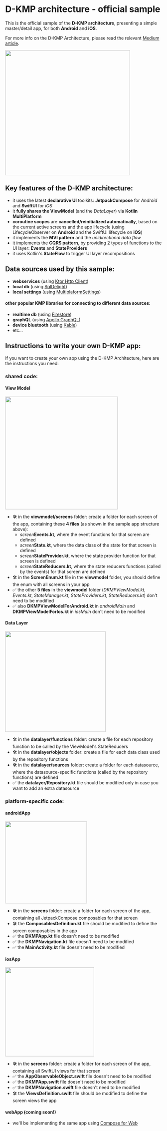 # D-KMP architecture - official sample

This is the official sample of the **D-KMP architecture**, presenting a simple master/detail app, for both **Android** and **iOS**.

For more info on the D-KMP Architecture, please read the relevant [Medium article](https://danielebaroncelli.medium.com/the-future-of-apps-declarative-uis-with-kotlin-multiplatform-d-kmp-part-1-3-c0e1530a5343).

<img width="400" src="https://user-images.githubusercontent.com/5320104/112217256-b518a500-8c22-11eb-93d5-52298f7b765f.png"></img>

## Key features of the D-KMP architecture:

- it uses the latest **declarative UI** toolkits: **JetpackCompose** for *Android* and **SwiftUI** for *iOS*
- it **fully shares the ViewModel** (and the *DataLayer*) via **Kotlin MultiPlatform**
- **coroutine scopes** are **cancelled/reinitialized automatically**, based on the current active screens and the app lifecycle (using LifecycleObserver on **Android** and the SwiftUI lifecycle on **iOS**)
- it implements the **MVI pattern** and the *unidirectional data flow*
- it implements the **CQRS pattern**, by providing 2 types of functions to the UI layer: **Events** and **StateProviders**
- it uses Kotlin's **StateFlow** to trigger UI layer recompositions

## Data sources used by this sample:
- **webservices** (using [Ktor Http Client](https://ktor.io/docs/client.html))
- **local db** (using [SqlDelight](https://github.com/cashapp/sqldelight))
- **local settings** (using [MultiplaformSettings](https://github.com/russhwolf/multiplatform-settings))

#### other popular KMP libraries for connecting to different data sources:
- **realtime db** (using [Firestore](https://github.com/GitLiveApp/firebase-kotlin-sdk))
- **graphQL** (using [Apollo GraphQL](https://github.com/apollographql/apollo-android))
- **device bluetooth** (using [Kable]( https://github.com/JuulLabs/kable))
- etc...

## Instructions to write your own D-KMP app:
If you want to create your own app using the D-KMP Architecture, here are the instructions you need:
### shared code:
#### View Model
<img width="361" src="https://user-images.githubusercontent.com/5320104/117335160-204ccc80-ae9b-11eb-9df0-e90168e1a0eb.png"></img>
  - :hammer_and_wrench: in the **viewmodel/screens** folder: create a folder for each screen of the app, containing these **4 files** (as shown in the sample app structure above):
    - _screen_**Events.kt**, where the event functions for that screen are defined
    - _screen_**State.kt**, where the data class of the state for that screen is defined
    - _screen_**StateProvider.kt**, where the state provider function for that screen is defined
    - _screen_**StateReducers.kt**, where the state reducers functions (called by the events) for that screen are defined
  - :hammer_and_wrench: in the **ScreenEnum.kt** file in the **viewmodel** folder, you should define the enum with all screens in your app
  - :white_check_mark: the other **5 files** in the **viewmodel** folder (_DKMPViewModel.kt_, _Events.kt_, _StateManager.kt_, _StateProviders.kt_, _StateReducers.kt_) don't need to be modified
  - :white_check_mark: also **DKMPViewModelForAndroid.kt** in _androidMain_ and **DKMPViewModelForIos.kt** in _iosMain_ don't need to be modified
#### Data Layer
<img width="322" src="https://user-images.githubusercontent.com/5320104/114903196-d7af6f80-9e16-11eb-823c-8ef9e2039ab6.png"></img>
  - :hammer_and_wrench: in the **datalayer/functions** folder: create a file for each repository function to be called by the ViewModel's StateReducers
  - :hammer_and_wrench: in the **datalayer/objects** folder: create a file for each data class used by the repository functions
  - :hammer_and_wrench: in the **datalayer/sources** folder: create a folder for each datasource, where the datasource-specific functions (called by the repository functions) are defined
  - :white_check_mark: the **datalayer/Repository.kt** file should be modified only in case you want to add an extra datasource

### platform-specific code:
#### androidApp

<img width="262" src="https://user-images.githubusercontent.com/5320104/117334809-b92f1800-ae9a-11eb-8f51-9a86a05e1ec5.png"></img>
  - :hammer_and_wrench: in the **screens** folder: create a folder for each screen of the app, containing all JetpackCompose composables for that screen
  - :hammer_and_wrench: the **ComposablesDefinition.kt** file should be modified to define the screen composables in the app
  - :white_check_mark: the **DKMPApp.kt** file doesn't need to be modified
  - :white_check_mark: the **DKMPNavigation.kt** file doesn't need to be modified
  - :white_check_mark: the **MainActivity.kt** file doesn't need to be modified
#### iosApp

<img width="285" src="https://user-images.githubusercontent.com/5320104/117334463-50e03680-ae9a-11eb-9707-09408661f068.png"></img>
  - :hammer_and_wrench: in the **screens** folder: create a folder for each screen of the app, containing all SwiftUI views for that screen
  - :white_check_mark: the **AppObservableObject.swift** file doesn't need to be modified
  - :white_check_mark: the **DKMPApp.swift** file doesn't need to be modified
  - :white_check_mark: the **DKMPNavigation.swift** file doesn't need to be modified
  - :hammer_and_wrench: the **ViewsDefinition.swift** file should be modified to define the screen views the app
#### webApp (coming soon!)
  - we'll be implementing the same app using [Compose for Web](https://blog.jetbrains.com/kotlin/2021/05/technology-preview-jetpack-compose-for-web/)
